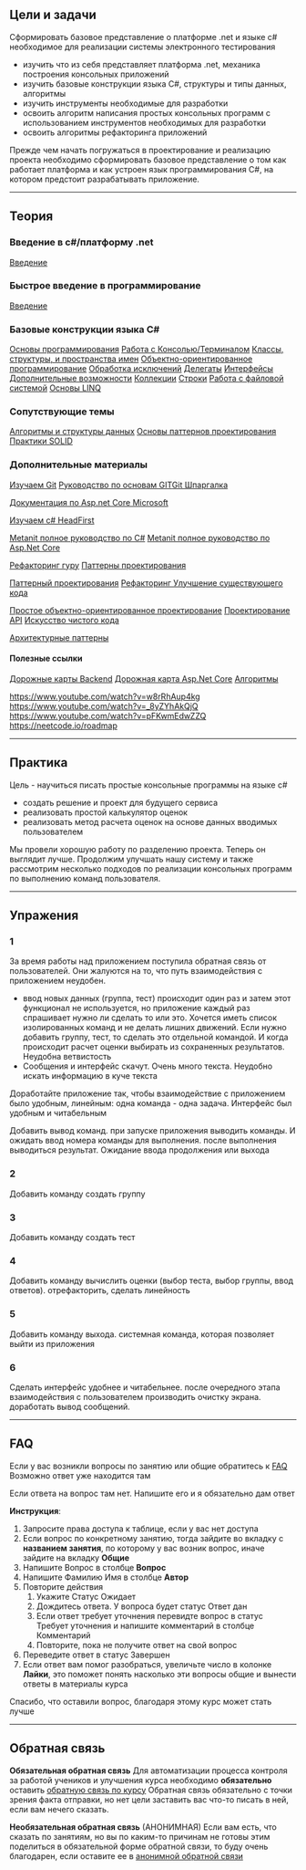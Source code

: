 ## Цели и задачи
Сформировать базовое представление о платформе .net и языке c# необходимое для реализации системы электронного тестирования
- изучить что из себя представляет платформа .net, механика построения консольных приложений 
- изучить базовые конструкции языка C#, структуры и типы данных, алгоритмы
- изучить инструменты необходимые для разработки
- освоить алгоритм написания простых консольных программ с использованием инструментов необходимых для разработки
- освоить алгоритмы рефакторинга приложений

Прежде чем начать погружаться в проектирование и реализацию проекта необходимо сформировать базовое представление о том как работает платформа и как устроен язык программирования C#, на котором предстоит разрабатывать приложение. 

---
## Теория

### Введение в c#/платформу .net
[Введение](https://metanit.com/sharp/tutorial/1.1.php)

### Быстрое введение в программирование
[Введение](https://metanit.com/common/langs/1.1.php)
### Базовые конструкции языка C\#
[Основы программирования](https://metanit.com/sharp/tutorial/1.5.php)
[Работа с Консолью/Терминалом](https://metanit.com/sharp/tutorial/2.15.php)
[Классы, структуры, и пространства имен](https://metanit.com/sharp/tutorial/3.1.php)
[Объектно-ориентированное программирование](https://metanit.com/sharp/tutorial/3.7.php)
[Обработка исключений](https://metanit.com/sharp/tutorial/2.14.php)
[Делегаты](https://metanit.com/sharp/tutorial/3.13.php)
[Интерфейсы](https://metanit.com/sharp/tutorial/3.9.php)
[Дополнительные возможности](https://metanit.com/sharp/tutorial/3.36.php)
[Коллекции](https://metanit.com/sharp/tutorial/3.36.php)
[Строки](https://metanit.com/sharp/tutorial/7.1.php)
[Работа с файловой системой](https://metanit.com/sharp/tutorial/5.1.php)
[Основы LINQ](https://metanit.com/sharp/tutorial/15.1.php)

### Сопутствующие темы
[Алгоритмы и структуры данных](https://metanit.com/sharp/algoritm/)
[Основы паттернов проектирования](https://metanit.com/sharp/patterns/1.1.php)
[Практики SOLID](https://metanit.com/sharp/patterns/5.1.php)

### Дополнительные материалы
[Изучаем Git](https://codelibrary.info/books/dlya-programmistov/izuchaem-git-poshagovoe-rukovodstvo)
[Руководство по основам GIT](https://proglib.io/p/polnoe-rukovodstvo-po-osnovam-git-2023-04-05)[Git Шпаргалка](https://yourtodo.life/ru/posts/shpargalka-po-git-komandam/)

[Документация по Asp.net Core Microsoft](https://learn.microsoft.com/ru-ru/aspnet/core/?view=aspnetcore-6.0)

[Изучаем c# HeadFirst](https://codelibrary.info/books/c-sharp/item/439-izuchaem-c?highlight=WyJjIl0=)

[Metanit полное руководство по C#](https://metanit.com/sharp/tutorial/1.1.php)
[Metanit полное руководство по Asp.Net Core](https://metanit.com/sharp/aspnet6/)

[Рефакторинг гуру](https://refactoring.guru/ru/refactoring)
[Паттерны проектирования](https://refactoring.guru/ru/design-patterns)

[Паттерный проектирования](https://codelibrary.info/books/c-sharp/patterny-proektirovaniya-dlya-c-i-platformy-net-core?highlight=WyJjIl0=)
[Рефакторинг Улучшение существующего кода](https://codelibrary.info/books/dlya-programmistov/refaktoring)

[Простое объектно-ориентированное проектирование](https://codelibrary.info/books/dlya-programmistov/prostoe-obektno-orientirovannoe-proektirovanie)
[Проектирование API](https://codelibrary.info/books/dlya-programmistov/proektirovanie-arkhitektury-api)
[Искусство чистого кода](https://codelibrary.info/best-books/c-sharp?highlight=WyJjIl0=)

[Архитектурные паттерны](https://github.com/RefactoringGuru/design-patterns-csharp)
#### Полезные ссылки
[Дорожные карты Backend](https://roadmap.sh/backend)
[Дорожная карта Asp.Net Core](https://roadmap.sh/aspnet-core)
[Алгоритмы](https://neetcode.io/roadmap)

https://www.youtube.com/watch?v=w8rRhAup4kg
https://www.youtube.com/watch?v=_8yZYhAkQjQ
https://www.youtube.com/watch?v=pFKwmEdwZZQ
https://neetcode.io/roadmap

---
## Практика
Цель - научиться писать простые консольные программы на языке c#
- создать решение и проект для будущего сервиса
- реализовать простой калькулятор оценок
- реализовать метод расчета оценок на основе данных вводимых пользователем

Мы провели хорошую работу по разделению проекта. Теперь он выглядит лучше. Продолжим улучшать нашу систему и также рассмотрим несколько подходов по реализации консольных программ по выполнению команд пользователя.

---
## Упражения
### 1
За время работы над приложением поступила обратная связь от пользователей. Они жалуются на то, что путь взаимодействия с приложением неудобен.
- ввод новых данных (группа, тест) происходит один раз и затем этот функционал не используется, но приложение каждый раз спрашивает нужно ли сделать то или это. Хочется иметь список изолированных команд и не делать лишних движений. Если нужно добавить группу, тест, то сделать это отдельной командой. И когда происходит расчет оценки выбирать из сохраненных результатов. Неудобна ветвистость
- Сообщения и интерфейс скачут. Очень много текста. Неудобно искать информацию в куче текста

Доработайте приложение так, чтобы взаимодействие с приложением было удобным, линейным: одна команда - одна задача. Интерфейс был удобным и читабельным

Добавить вывод команд. при запуске приложения выводить команды. И ожидать ввод номера команды для выполнения. после выполнения выводиться результат. Ожидание ввода продолжения или выхода

### 2
Добавить команду создать группу

### 3
Добавить команду создать тест

### 4
Добавить команду вычислить оценки (выбор теста, выбор группы, ввод ответов). отрефакторить, сделать линейность

### 5
Добавить команду выхода. системная команда, которая позволяет выйти из приложения
### 6
Сделать интерфейс удобнее и читабельнее. после очередного этапа взаимодействия с пользователем производить очистку экрана. доработать вывод сообщений.

---
## FAQ
Если у вас возникли вопросы по занятию или общие обратитесь к [FAQ](https://docs.google.com/spreadsheets/d/1_n-wfeDpjv3-NcWxreu7minH0JQ-ooQb9B1KtNMU0eI/edit?usp=sharing)
Возможно ответ уже находится там

Если ответа на вопрос там нет. Напишите его и я обязательно дам ответ

**Инструкция**:
1. Запросите права доступа к таблице, если у вас нет доступа
2. Если вопрос по конкретному занятию, тогда зайдите во вкладку с **названием занятия**, по которому у вас возник вопрос, иначе зайдите на вкладку **Общие**
3. Напишите Вопрос в столбце **Вопрос**
4. Напишите Фамилию Имя в столбце **Автор**
5. Повторите действия
	1. Укажите Статус Ожидает 
	2. Дождитесь ответа. У вопроса будет статус Ответ дан
	3. Если ответ требует уточнения перевидте вопрос в статус Требует уточнения и напишите комментарий в столбце Комментарий
	4. Повторите, пока не получите ответ на свой вопрос
6. Переведите ответ в статус Завершен
7. Если ответ вам помог разобраться, увеличьте число в колонке **Лайки**, это поможет понять насколько эти вопросы общие и вынести ответы в материалы курса

Спасибо, что оставили вопрос, благодаря этому курс может стать лучше

---
## Обратная связь
**Обязательная обратная связь**
Для автоматизации процесса контроля за работой учеников и улучшения курса необходимо **обязательно** оставить [обратную связь по курсу](https://docs.google.com/forms/d/e/1FAIpQLSfOZTyNNNA-GDpWapoh7g_fmHYYpO8_1ZnoWsDyQTubAHvrFw/viewform?usp=dialog)
Обратная связь обязательно с точки зрения факта отправки, но нет цели заставить вас что-то писать в ней, если вам нечего сказать.

**Необязательная обратная связь** (АНОНИМНАЯ)
Если вам есть, что сказать по занятиям, но вы по каким-то причинам не готовы этим поделиться в обязательной форме обратной связи, то буду очень благодарен, если оставите ее в [анонимной обратной связи](https://docs.google.com/forms/d/e/1FAIpQLSfvVEkllf7gLIlkZLLwKXgkLVbj2sHrX4wMT4dcCeICE-K1rQ/viewform?usp=dialog)
